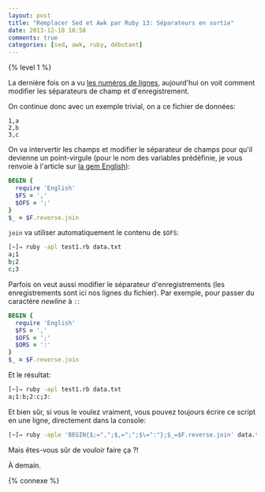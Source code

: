 ```yaml
---
layout: post
title: "Remplacer Sed et Awk par Ruby 13: Séparateurs en sortie"
date: 2013-12-18 18:58
comments: true
categories: [sed, awk, ruby, débutant]
---
```


{% level 1 %}

La dernière fois on a vu [les numéros de lignes](http://lkdjiin.github.io/blog/2013/12/17/remplacer-sed-et-awk-par-ruby-12-numero-de-ligne/), aujourd'hui on voit comment
modifier les séparateurs de champ et d'enregistrement.

<!-- more -->

On continue donc avec un exemple trivial, on a ce fichier de données:

``` raw data.txt
1,a
2,b
3,c
```

On va intervertir les champs et modifier le séparateur de champs pour qu'il
devienne un point-virgule (pour le nom des variables prédéfinie, je vous
renvoie à l'article sur [la gem English](http://lkdjiin.github.io/blog/2013/12/14/remplacer-sed-et-awk-par-ruby-11-la-gem-english/)):

``` ruby
BEGIN {
  require 'English'
  $FS = ','
  $OFS = ';'
}
$_ = $F.reverse.join
```

`join` va utiliser automatiquement le contenu de `$OFS`:

``` bash
[~]⇒ ruby -apl test1.rb data.txt
a;1
b;2
c;3
```

Parfois on veut aussi modifier le séparateur d'enregistrements (les enregistrements
sont ici nos lignes du fichier). Par exemple, pour passer du caractère *newline* à
`:`:

``` ruby
BEGIN {
  require 'English'
  $FS = ','
  $OFS = ';'
  $ORS = ':'
}
$_ = $F.reverse.join
```

Et le résultat:

``` bash
[~]⇒ ruby -apl test1.rb data.txt
a;1:b;2:c;3:
```

Et bien sûr, si vous le voulez vraiment, vous pouvez toujours écrire ce
script en une ligne, directement dans la console:

``` bash
[~]⇒ ruby -aple 'BEGIN{$;=",";$,=";";$\=":"};$_=$F.reverse.join' data.txt
```

Mais êtes-vous sûr de vouloir faire ça ?!

À demain.

{% connexe %}

